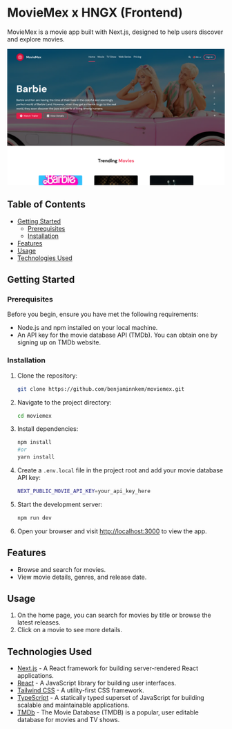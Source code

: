 # MovieMex x HNGX (Frontend)

MovieMex is a movie app built with Next.js, designed to help users discover and explore movies.

![App Screenshot](/public/images/others/app_screenshot.png)

## Table of Contents

- [Getting Started](#getting-started)
  - [Prerequisites](#prerequisites)
  - [Installation](#installation)
- [Features](#features)
- [Usage](#usage)
- [Technologies Used](#technologies-used)

## Getting Started

### Prerequisites

Before you begin, ensure you have met the following requirements:

- Node.js and npm installed on your local machine.
- An API key for the movie database API (TMDb). You can obtain one by signing up on TMDb website.

### Installation

1. Clone the repository:

   ```bash
   git clone https://github.com/benjaminnkem/moviemex.git
   ```

2. Navigate to the project directory:

   ```bash
   cd moviemex
   ```

3. Install dependencies:

   ```bash
   npm install
   #or
   yarn install
   ```

4. Create a `.env.local` file in the project root and add your movie database API key:

   ```bash
   NEXT_PUBLIC_MOVIE_API_KEY=your_api_key_here
   ```

5. Start the development server:

   ```bash
   npm run dev
   ```

6. Open your browser and visit [http://localhost:3000](http://localhost:3000) to view the app.

## Features

- Browse and search for movies.
- View movie details, genres, and release date.

## Usage

1. On the home page, you can search for movies by title or browse the latest releases.
2. Click on a movie to see more details.

## Technologies Used

- [Next.js](https://nextjs.org/) - A React framework for building server-rendered React applications.
- [React](https://reactjs.org/) - A JavaScript library for building user interfaces.
- [Tailwind CSS](https://tailwindcss.com/) - A utility-first CSS framework.
- [TypeScript](https://www.typescriptlang.org/) - A statically typed superset of JavaScript for building scalable and maintainable applications.
- [TMDb](https://www.themoviedb.org/) - The Movie Database (TMDB) is a popular, user editable database for movies and TV shows.

